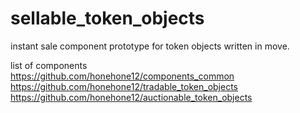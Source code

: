 # sellable_token_objects
instant sale component prototype for token objects written in move.

list of components  
https://github.com/honehone12/components_common  
https://github.com/honehone12/tradable_token_objects  
https://github.com/honehone12/auctionable_token_objects  
